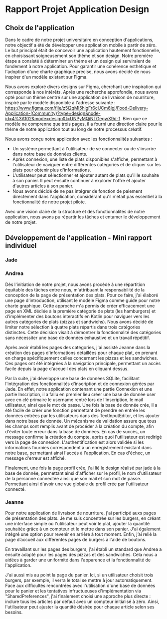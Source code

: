 # Rapport Projet Application Design

## Choix de l'application
Dans le cadre de notre projet universitaire en conception d'applications, notre objectif a été de développer une application mobile à partir de zéro. Le but principal était de concevoir une application hautement fonctionnelle, en choisissant soigneusement son thème et son design. Notre première étape a consisté à déterminer un thème et un design qui serviraient de fondement à notre application. Pour garantir une cohérence esthétique et l'adoption d'une charte graphique précise, nous avons décidé de nous inspirer d'un modèle existant sur Figma.

Nous avons exploré divers designs sur Figma, cherchant une inspiration qui corresponde à nos intérêts. Après une recherche approfondie, nous avons opté pour un thème centré sur une application de livraison de nourriture, inspiré par le modèle disponible à l'adresse suivante : https://www.figma.com/file/z5i2qMI5hlgFr6cUCm6Igj/Food-Delivery-Application-(Community)?type=design&node-id=4%3A102&mode=design&t=UNPyMQiNTGegwX9d-1. Bien que ce modèle ne comprenne que trois pages, il a fourni une direction claire pour le thème de notre application tout au long de notre processus créatif.

Nous avons conçu notre application avec les fonctionnalités suivantes :

* Un système permettant à l'utilisateur de se connecter ou de s'inscrire dans notre base de données clients.
* Après connexion, une liste de plats disponibles s'affiche, permettant à l'utilisateur de naviguer entre différentes catégories et de cliquer sur les plats pour obtenir plus d'informations.
* L'utilisateur peut sélectionner et ajouter autant de plats qu'il le souhaite à son panier. Il peut ensuite continuer à explorer l'offre et ajouter d'autres articles à son panier.
* Nous avons décidé de ne pas intégrer de fonction de paiement directement dans l'application, considérant qu'il n'était pas essentiel à la fonctionnalité de notre projet pilote.

Avec une vision claire de la structure et des fonctionnalités de notre application, nous avons pu répartir les tâches et entamer le développement de notre projet.

## Développement de l'application - Mini rapport individuel 
### Jade


### Andrea
Dès l'initiation de notre projet, nous avons procédé à une répartition équitable des tâches entre nous, m'attribuant la responsabilité de la conception de la page de présentation des plats. Pour ce faire, j'ai élaboré une page d'introduction, utilisant le modèle Figma comme guide pour notre charte graphique. Cette approche m'a permis de créer efficacement une page en XML dédiée à la première catégorie de plats (les hamburgers) et d'implémenter des boutons interactifs en Kotlin pour naviguer vers les autres catégories de plats (pizzas et sandwichs). Nous avons décidé de limiter notre sélection à quatre plats répartis dans trois catégories distinctes. Cette décision visait à démontrer la fonctionnalité des catégories sans nécessiter une base de données exhaustive et un travail répétitif.

Après avoir établi les pages des catégories, j'ai assisté Jeanne dans la création des pages d'informations détaillées pour chaque plat, en prenant en charge spécifiquement celles concernant les pizzas et les sandwiches. Ces pages ont été intégrées à la navigation principale, permettant un accès facile depuis la page d'accueil des plats en cliquant dessus. 



Par la suite, j'ai développé une base de données SQLite, facilitant l'intégration des fonctionnalités d'inscription et de connexion gérées par Jade.  En effet, notre application contenant une partie Connexion et une partie Inscription, il a fallu en premier lieu créer une base de donnée user avec en clé primaire le username rentré lors de l'inscription, le mail utilisateur, ainsi que le mot de passe. Une fois la base de donnée crée, il a été facile de créer une fonction permettant de prendre en entrée les données entrées par les utilisateurs dans des TextInputEditor, et les ajouter dans notre base de donnée. Un mécanisme de validation assure que tous les champs sont remplis avant de procéder à la création du compte, afin d'éviter toute erreur dans la base de données. En cas de succès, un message confirme la création du compte, après quoi l'utilisateur est redirigé vers la page de connexion. L'authentification est alors validée si les informations fournies correspondent à un enregistrement existant dans notre base, permettant ainsi l'accès à l'application. En cas d'échec, un message d'erreur est affiché.

Finalement, une fois la page profil crée, j'ai lié le design réalisé par jade à la base de donnée, permettant ainsi d'afficher sur le profil, le nom d'utilisateur de la personne connectée ainsi que son mail et son mot de passe. Permettant ainsi d'avoir une vue globale du profil crée par l'utilisateur connecté. 

### Jeanne
Pour notre application de livraison de nourriture, j'ai participé auxs pages de présentation des plats. Je me suis concentrée sur les burgers, en créant une interface simple où l'utilisateur peut voir le plat, ajouter la quantité souhaitée grâce à un compteur et le mettre dans son panier. J'ai également intégré une option pour revenir en arrière à tout moment. Enfin, j’ai relié la page d’accueil aux différentes pages de burgers à l'aide de boutons.

En travaillant sur les pages des burgers, j'ai établi un standard que Andrea a ensuite adapté pour les pages des pizzas et des sandwiches. Cela nous a aidées à garder une uniformité dans l'apparence et la fonctionnalité de l'application.

J'ai aussi mis au point la page du panier. Ici, si un utilisateur choisit trois burgers, par exemple, il verra le total se mettre à jour automatiquement. Face aux difficultés rencontrées avec l'utilisation d'une base de données pour le panier et les tentatives infructueuses d'implémentation via "SharedPreferences", j'ai finalement choisi une approche plus directe : inclure tous les articles par défaut avec un compteur initialisé à zéro. Ainsi, l'utilisateur peut ajuster la quantité désirée pour chaque article selon ses besoins.






